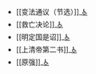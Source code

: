 - [[变法通议（节选）]]_[♿](./变法通议（节选）.md)
- [[救亡决论]]_[♿](./救亡决论.md)
- [[明定国是诏]]_[♿](./明定国是诏.md)
- [[上清帝第二书]]_[♿](./上清帝第二书.md)
- [[原强]]_[♿](./原强.md)
